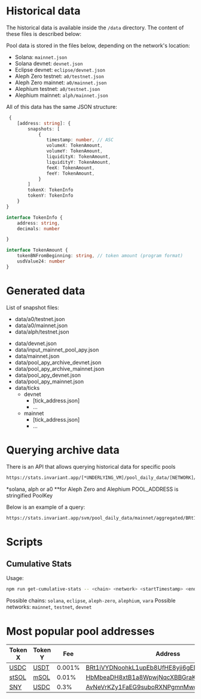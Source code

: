 # Historical data

The historical data is available inside the `/data` directory. The content of these files is described below:

Pool data is stored in the files below, depending on the network's location:

- Solana: `mainnet.json`
- Solana devnet: `devnet.json`
- Eclipse devnet: `eclipse/devnet.json`
- Aleph Zero testnet: `a0/testnet.json`
- Aleph Zero mainnet: `a0/mainnet.json`
- Alephium testnet: `a0/testnet.json`
- Alephium mainnet: `alph/mainnet.json`

All of this data has the same JSON structure:

```Typescript
 {
    [address: string]: {
        snapshots: [
            {
               timestamp: number, // ASC
               volumeX: TokenAmount,
               volumeY: TokenAmount,
               liquidityX: TokenAmount,
               liquidityY: TokenAmount,
               feeX: TokenAmount,
               feeY: TokenAmount,
            }
        ]
        tokenX: TokenInfo
        tokenY: TokenInfo
    }
}

interface TokenInfo {
    address: string,
    decimals: number

}

interface TokenAmount {
    tokenBNFromBeginning: string, // token amount (program format)
    usdValue24: number
}
```

# Generated data

List of snapshot files:

- data/a0/testnet.json
- data/a0/mainnet.json
- data/alph/testnet.json
<!-- - data/alph/mainnet.json -->
- data/devnet.json
- data/input_mainnet_pool_apy.json
- data/mainnet.json
- data/pool_apy_archive_devnet.json
- data/pool_apy_archive_mainnet.json
- data/pool_apy_devnet.json
- data/pool_apy_mainnet.json
- data/ticks
  - devnet
    - [tick_address.json]
    - ...
  - mainnet
    - [tick_address.json]
    - ...

# Querying archive data

There is an API that allows querying historical data for specific pools

```bash
https://stats.invariant.app/[*UNDERLYING_VM]/pool_daily_data/[NETWORK]/aggregated/[**POOL_ADDRESS]?{limit=N}
```

\*solana, alph or a0
\*\*for Aleph Zero and Alephium POOL_ADDRESS is stringified PoolKey

Below is an example of a query:

```bash
https://stats.invariant.app/svm/pool_daily_data/mainnet/aggregated/BRt1iVYDNoohkL1upEb8UfHE8yji6gEDAmuN9Y4yekyc?limit=10
```

# Scripts

## Cumulative Stats

Usage:

```bash
npm run get-cumulative-stats -- <chain> <network> <startTimestamp> <endTimestamp>
```

Possible chains: `solana`, `eclipse`, `aleph-zero`, `alephium`, `vara`
Possible networks: `mainnet`, `testnet`, `devnet`

# Most popular pool addresses

| Token X                                                                        | Token Y                                                                       | Fee    | Address                                                                                                                 |
| ------------------------------------------------------------------------------ | ----------------------------------------------------------------------------- | ------ | ----------------------------------------------------------------------------------------------------------------------- |
| [USDC](https://solscan.io/token/EPjFWdd5AufqSSqeM2qN1xzybapC8G4wEGGkZwyTDt1v)  | [USDT](https://solscan.io/token/Es9vMFrzaCERmJfrF4H2FYD4KCoNkY11McCe8BenwNYB) | 0.001% | [BRt1iVYDNoohkL1upEb8UfHE8yji6gEDAmuN9Y4yekyc](https://solscan.io/account/BRt1iVYDNoohkL1upEb8UfHE8yji6gEDAmuN9Y4yekyc) |
| [stSOL](https://solscan.io/token/7dHbWXmci3dT8UFYWYZweBLXgycu7Y3iL6trKn1Y7ARj) | [mSOL](https://solscan.io/token/mSoLzYCxHdYgdzU16g5QSh3i5K3z3KZK7ytfqcJm7So)  | 0.01%  | [HbMbeaDH8xtB1a8WpwjNqcXBBGraKJjJ2xFkXEdAy1rY](https://solscan.io/account/HbMbeaDH8xtB1a8WpwjNqcXBBGraKJjJ2xFkXEdAy1rY) |
| [SNY](https://solscan.io/token/4dmKkXNHdgYsXqBHCuMikNQWwVomZURhYvkkX5c4pQ7y)   | [USDC](https://solscan.io/token/EPjFWdd5AufqSSqeM2qN1xzybapC8G4wEGGkZwyTDt1v) | 0.3%   | [AvNeVrKZy1FaEG9suboRXNPgmnMwomiU5EvkF6jGxGrX](https://solscan.io/account/AvNeVrKZy1FaEG9suboRXNPgmnMwomiU5EvkF6jGxGrX) |
